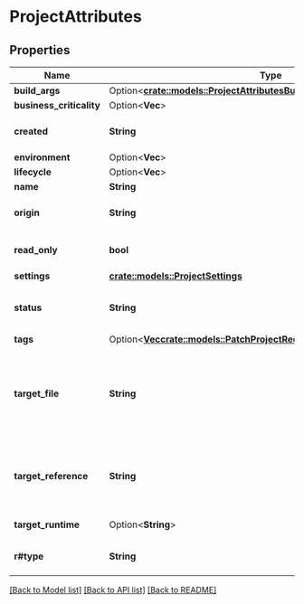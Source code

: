# ProjectAttributes

## Properties

Name | Type | Description | Notes
------------ | ------------- | ------------- | -------------
**build_args** | Option<[**crate::models::ProjectAttributesBuildArgs**](ProjectAttributes_build_args.md)> |  | [optional]
**business_criticality** | Option<**Vec<String>**> |  | [optional]
**created** | **String** | The date that the project was created on | 
**environment** | Option<**Vec<String>**> |  | [optional]
**lifecycle** | Option<**Vec<String>**> |  | [optional]
**name** | **String** | Project name. | 
**origin** | **String** | The origin the project was added from. | 
**read_only** | **bool** | Whether the project is read-only | 
**settings** | [**crate::models::ProjectSettings**](ProjectSettings.md) |  | 
**status** | **String** | Describes if a project is currently monitored or it is de-activated. | 
**tags** | Option<[**Vec<crate::models::PatchProjectRequestDataAttributesTagsInner>**](PatchProjectRequest_data_attributes_tags_inner.md)> |  | [optional]
**target_file** | **String** | Path within the target to identify a specific file/directory/image etc. when scanning just part  of the target, and not the entity. | 
**target_reference** | **String** | The additional information required to resolve which revision of the resource should be scanned. | 
**target_runtime** | Option<**String**> | Dotnet Target, for relevant projects | [optional]
**r#type** | **String** | The package manager of the project. | 

[[Back to Model list]](../README.md#documentation-for-models) [[Back to API list]](../README.md#documentation-for-api-endpoints) [[Back to README]](../README.md)


